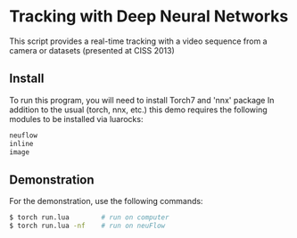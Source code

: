 # Tracking with Deep Neural Networks

This script provides a real-time tracking with a video sequence
from a camera or datasets (presented at CISS 2013)

## Install

To run this program, you will need to install Torch7 and 'nnx' package
In addition to the usual (torch, nnx, etc.) this demo requires the 
following modules to be installed via luarocks:

``` sh
neuflow
inline
image
```

## Demonstration

For the demonstration, use the following commands:

``` sh
$ torch run.lua        # run on computer
$ torch run.lua -nf    # run on neuFlow
```
